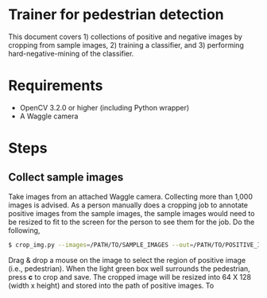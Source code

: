# Trainer for pedestrian detection

This document covers 1) collections of positive and negative images by cropping from sample images, 2) training a classifier, and 3) performing hard-negative-mining of the classifier.

# Requirements

* OpenCV 3.2.0 or higher (including Python wrapper)
* A Waggle camera

# Steps

## Collect sample images

Take images from an attached Waggle camera. Collecting more than 1,000 images is advised. As a person manually does a cropping job to annotate positive images from the sample images, the sample images would need to be resized to fit to the screen for the person to see them for the job. Do the following,

```bash
$ crop_img.py --images=/PATH/TO/SAMPLE_IMAGES --out=/PATH/TO/POSITIVE_IMAGES
```

Drag & drop a mouse on the image to select the region of positive image (i.e., pedestrian). When the light green box well surrounds the pedestrian, press __c__ to crop and save. The cropped image will be resized into 64 X 128 (width x height) and stored into the path of positive images. To 